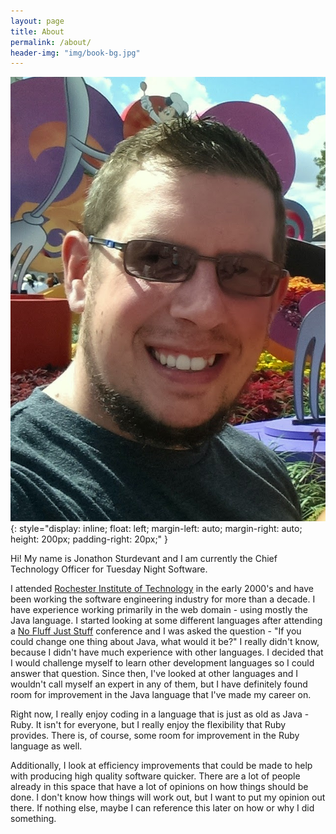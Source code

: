 ```yaml
---
layout: page
title: About
permalink: /about/
header-img: "img/book-bg.jpg"
---
```


![Jon Sturdevant's Photo](/img/jon-sturdevant.jpg){: style="display: inline; float: left; margin-left: auto; margin-right: auto; height: 200px; padding-right: 20px;" }

Hi! My name is Jonathon Sturdevant and I am currently the Chief Technology Officer for Tuesday Night Software.

I attended [Rochester Institute of Technology](http://rit.edu) in the early 2000's and have been working the software engineering industry for more than a decade. I have experience working primarily in the web domain - using mostly the Java language. I started looking at some different languages after attending a [No Fluff Just Stuff](https://nofluffjuststuff.com) conference and I was asked the question - "If you could change one thing about Java, what would it be?" I really didn't know, because I didn't have much experience with other languages. I decided that I would challenge myself to learn other development languages so I could answer that question. Since then, I've looked at other languages and I wouldn't call myself an expert in any of them, but I have definitely found room for improvement in the Java language that I've made my career on.

Right now, I really enjoy coding in a language that is just as old as Java - Ruby. It isn't for everyone, but I really enjoy the flexibility that Ruby provides. There is, of course, some room for improvement in the Ruby language as well.

Additionally, I look at efficiency improvements that could be made to help with producing high quality software quicker. There are a lot of people already in this space that have a lot of opinions on how things should be done. I don't know how things will work out, but I want to put my opinion out there. If nothing else, maybe I can reference this later on how or why I did something.